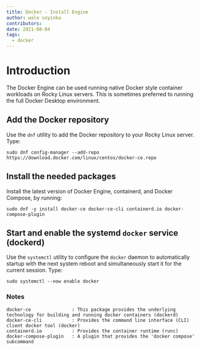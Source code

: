 ```yaml
---
title: Docker - Install Engine
author: wale soyinka
contributors:
date: 2021-08-04
tags:
  - docker
---
```


# Introduction

The Docker Engine can be used running native Docker style container workloads on Rocky Linux servers. This is sometimes preferred to running the full Docker Desktop environment.

## Add the Docker repository

Use the `dnf` utility to add the Docker repository to your Rocky Linux server. Type:

```
sudo dnf config-manager --add-repo https://download.docker.com/linux/centos/docker-ce.repo
```

## Install the needed packages

Install the latest version of Docker Engine, containerd, and Docker Compose, by running:

```
sudo dnf -y install docker-ce docker-ce-cli containerd.io docker-compose-plugin
```

## Start and enable the systemd `docker` service (dockerd)

Use the `systemctl` utility to configure the `docker` daemon to automatically startup with the next system reboot and simultaneously start it for the current session. Type:

```
sudo systemctl --now enable docker
```


### Notes

```
docker-ce               : This package provides the underlying technology for building and running docker containers (dockerd) 
docker-ce-cli           : Provides the command line interface (CLI) client docker tool (docker)
containerd.io           : Provides the container runtime (runc)
docker-compose-plugin   : A plugin that provides the 'docker compose' subcommand 
```



